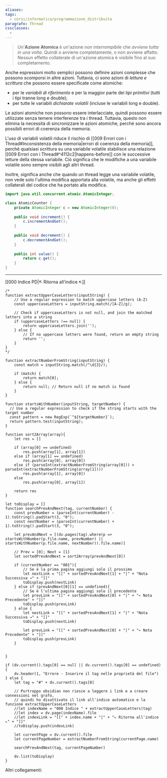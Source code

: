 ```yaml
---
aliases: 
tags:
  - corsi/informatica/programmazione_distribuita
paragrafo: Thread
cssclasses:
  - 
---
```

>Un'**Azione Atomica** è un'azione *non interrompibile* che *avviene tutta in una volta*. Quindi o avviene completamente, o non avviene affatto. Nessun effetto collaterale di un'azione atomica è visibile fino al suo completamento.

Anche espressioni molto semplici possono definire azioni complesse che possono scomporsi in altre azioni. Tuttavia, ci sono azioni di *lettura e scrittura* che possono essere specificate come atomiche:
- per le *variabili di riferimento* e per la maggior parte dei *tipi primitivi* (tutti i tipi tranne long e double);
- per tutte le variabili *dichiarate volatili* (incluse le variabili long e double).

Le azioni atomiche non possono essere interlacciate, quindi possono essere utilizzate senza temere interferenze tra i thread. Tuttavia, questo non elimina la necessità di sincronizzare le azioni atomiche, perché sono ancora possibili errori di coerenza della memoria. 

L'uso di variabili volatili riduce il rischio di [[009 Errori con i Thread#Inconsistenza della memoria|errori di coerenza della memoria]], perché qualsiasi scrittura su una variabile volatile stabilisce una relazione [[009 Errori con i Thread#^4112c2|happens-before]] con le successive letture della stessa variabile. Ciò significa che le modifiche a una variabile volatile sono sempre visibili agli altri thread. 

Inoltre, significa anche che quando un thread legge una variabile volatile, non vede solo l'ultima modifica apportata alla volatile, ma anche gli effetti collaterali del codice che ha portato alla modifica.

```Java
import java.util.concurrent.atomic.AtomicInteger;

class AtomicCounter {
	private AtomicInteger c = new AtomicInteger(0);
	
	public void increment() {
		c.incrementAndGet();
	}
	
	public void decrement() {
		c.decrementAndGet();
	}
	
	public int value() {
		return c.get();
	}
}
```


___
[[000 Indice PD|↖ Ritorna all'indice ↖]]

```dataviewjs
/*
function extractUpperCaseLetters(inputString) {
	// Use a regular expression to match uppercase letters (A-Z)
	const uppercaseLetters = inputString.match(/[A-Z]/g);
	
	// Check if uppercaseLetters is not null, and join the matched letters into a string
	if (uppercaseLetters !== null) {
		return uppercaseLetters.join('');
	} else {
	    // If no uppercase letters were found, return an empty string
	    return '';
	}
}
*/

function extractNumberFromString(inputString) {
	const match = inputString.match(/^\d{3}/);
	
	if (match) {
		return match[0];
	} else {
		return null; // Return null if no match is found
	}
}

function startsWithNumber(inputString, targetNumber) {
  // Use a regular expression to check if the string starts with the target number
  const pattern = new RegExp(`^${targetNumber}`);
  return pattern.test(inputString);
}

function sort2Array(array){
	let res = []
	
	if (array[0] == undefined)
		res.push(array[1], array[1])
	else if (array[1] == undefined)
		res.push(array[0], array[0])
	else if (parseInt(extractNumberFromString(array[0])) > parseInt(extractNumberFromString(array[1])))
		res.push(array[1], array[0])
	else
		res.push(array[0], array[1])
	
	return res
}

let toDisplay = []
function searchPrevAndNext(tag, currentNumber) {
	const prevNumber = (parseInt(currentNumber) - 1).toString().padStart(3, "0");
	const nextNumber = (parseInt(currentNumber) + 1).toString().padStart(3, "0");
	
	let prevAndNext = [(dv.pages(tag).where(p => startsWithNumber(p.file.name, prevNumber) || startsWithNumber(p.file.name, nextNumber)).file.name)]
	
	// Prev = [0]; Next = [1]
	let sortedPrevAndNext = sort2Array(prevAndNext[0])
	
	if (currentNumber == "001"){ 
		// Se è la prima pagina aggiungi solo il prossimo
		let nextLink = "[[" + sortedPrevAndNext[1] + "|" + "Nota Successiva →" + "]]"
		toDisplay.push(nextLink)
	} else if (prevAndNext[0][1] == undefined){
		// Se è l'ultima pagina aggiungi solo il precedente
		let prevLink = "[[" + sortedPrevAndNext[0] + "|" + "← Nota Precedente" + "]]"
		toDisplay.push(prevLink)
	} else {
		let nextLink = "[[" + sortedPrevAndNext[1] + "|" + "Nota Successiva →" + "]]"
		toDisplay.push(nextLink)
		
		let prevLink = "[[" + sortedPrevAndNext[0] + "|" + "← Nota Precedente" + "]]"
		toDisplay.push(prevLink)
	}
	
	
}

if (dv.current().tags[0] == null || dv.current().tags[0] == undefined){
	dv.header(1, "Errore - Inserire il tag nelle proprietà del file")
} else {
	let tag = "#" + dv.current().tags[0]

	// Purtroppo obsidian non riesce a leggere i link e a creare connessioni nel grafo,
	// quindi ho disattivato il link all'indice automatico e la funzione extractUpperCaseLetters
	//let indexName = "000 Indice " + extractUpperCaseLetters(tag)
	//let index = dv.page(indexName).file
	//let indexLink = "[[" + index.name + "|" + "↖ Ritorna all'indice ↖" + "]]"
	//toDisplay.push(indexLink)
	
	let currentPage = dv.current().file
	let currentPageNumber = extractNumberFromString(currentPage.name)
	
	searchPrevAndNext(tag, currentPageNumber)
	
	dv.list(toDisplay)
}
```

Altri collegamenti: 